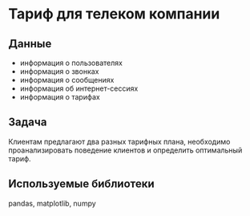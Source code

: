 
# Тариф для телеком компании  

## Данные 
- информация о пользователях
- информация о звонках
- информация о сообщениях
- информация об интернет-сессиях
- информация о тарифах

## Задача
Клиентам предлагают два разных тарифных плана, необходимо проанализировать поведение клиентов и определить оптимальный тариф.

## Используемые библиотеки
pandas, matplotlib, numpy
